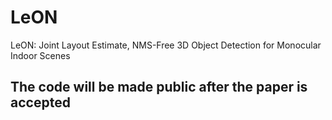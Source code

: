 # LeON
LeON: Joint Layout Estimate, NMS-Free 3D Object Detection for Monocular Indoor Scenes


## The code will be made public after the paper is accepted
